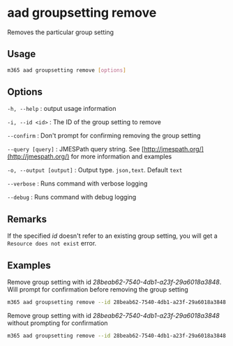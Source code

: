 # aad groupsetting remove

Removes the particular group setting

## Usage

```sh
m365 aad groupsetting remove [options]
```

## Options

`-h, --help`
: output usage information

`-i, --id <id>`
: The ID of the group setting to remove

`--confirm`
: Don't prompt for confirming removing the group setting

`--query [query]`
: JMESPath query string. See [http://jmespath.org/](http://jmespath.org/) for more information and examples

`-o, --output [output]`
: Output type. `json,text`. Default `text`

`--verbose`
: Runs command with verbose logging

`--debug`
: Runs command with debug logging

## Remarks

If the specified _id_ doesn't refer to an existing group setting, you will get a `Resource does not exist` error.

## Examples

Remove group setting with id _28beab62-7540-4db1-a23f-29a6018a3848_. Will prompt for confirmation before removing the group setting

```sh
m365 aad groupsetting remove --id 28beab62-7540-4db1-a23f-29a6018a3848
```

Remove group setting with id _28beab62-7540-4db1-a23f-29a6018a3848_ without prompting for confirmation

```sh
m365 aad groupsetting remove --id 28beab62-7540-4db1-a23f-29a6018a3848 --confirm
```